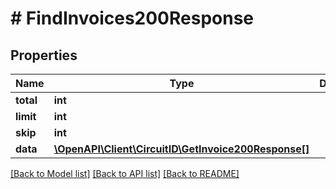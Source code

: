 # # FindInvoices200Response

## Properties

Name | Type | Description | Notes
------------ | ------------- | ------------- | -------------
**total** | **int** |  |
**limit** | **int** |  |
**skip** | **int** |  |
**data** | [**\OpenAPI\Client\CircuitID\GetInvoice200Response[]**](GetInvoice200Response.md) |  |

[[Back to Model list]](../../README.md#models) [[Back to API list]](../../README.md#endpoints) [[Back to README]](../../README.md)
